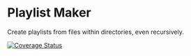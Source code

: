 # Playlist Maker

Create playlists from files within directories, even recursively.

[![Coverage Status](https://coveralls.io/repos/github/MrShoenel/playlist-maker/badge.svg?branch=master)](https://coveralls.io/github/MrShoenel/playlist-maker?branch=master)
